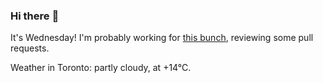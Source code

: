 ### Hi there :wave:

It's Wednesday! I'm probably working for [this bunch](https://github.com/kohofinancial), reviewing some pull requests.

Weather in Toronto: partly cloudy, at +14°C.
